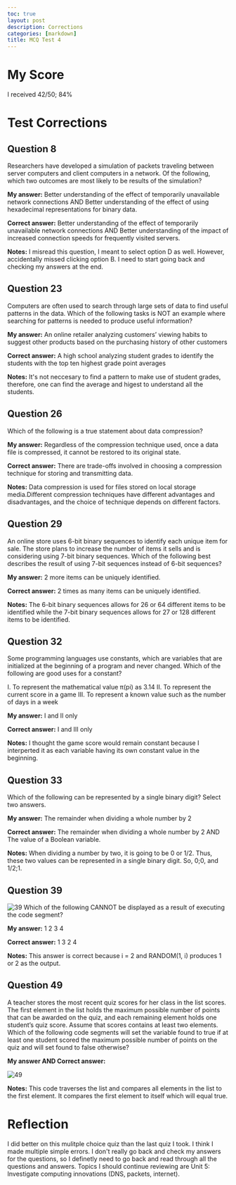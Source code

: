 ```yaml
---
toc: true
layout: post
description: Corrections 
categories: [markdown]
title: MCQ Test 4 
---
```


# My Score

I received 42/50; 84% 

# Test Corrections

## Question 8

Researchers have developed a simulation of packets traveling between server computers and client computers in a network. Of the following, which two outcomes are most likely to be results of the simulation?

**My answer:** Better understanding of the effect of temporarily unavailable network connections AND Better understanding of the effect of using hexadecimal representations for binary data. 

**Correct answer:** Better understanding of the effect of temporarily unavailable network connections AND Better understanding of the impact of increased connection speeds for frequently visited servers. 

**Notes:** I misread this question, I meant to select option D as well. However, accidentally missed clicking option B. I need to start going back and checking my answers at the end. 

## Question 23

Computers are often used to search through large sets of data to find useful patterns in the data. Which of the following tasks is NOT an example where searching for patterns is needed to produce useful information?

**My answer:** An online retailer analyzing customers’ viewing habits to suggest other products based on the purchasing history of other customers

**Correct answer:** A high school analyzing student grades to identify the students with the top ten highest grade point averages

**Notes:** It's not neccesary to find a pattern to make use of student grades, therefore, one can find the average and higest to understand all the students. 

## Question 26

Which of the following is a true statement about data compression?

**My answer:** Regardless of the compression technique used, once a data file is compressed, it cannot be restored to its original state.

**Correct answer:** There are trade-offs involved in choosing a compression technique for storing and transmitting data.

**Notes:** Data compression is used for files stored on local storage media.Different compression techniques have different advantages and disadvantages, and the choice of technique depends on different factors. 

## Question 29

An online store uses 6-bit binary sequences to identify each unique item for sale. The store plans to increase the number of items it sells and is considering using 7-bit binary sequences. Which of the following best describes the result of using 7-bit sequences instead of 6-bit sequences?

**My answer:** 2 more items can be uniquely identified.

**Correct answer:** 2 times as many items can be uniquely identified.

**Notes:** The 6-bit binary sequences allows for 26 or 64 different items to be identified while the 7-bit binary sequences allows for 27 or 128 different items to be identified. 

## Question 32

Some programming languages use constants, which are variables that are initialized at the beginning of a program and never changed. Which of the following are good uses for a constant?

I. To represent the mathematical value π(pi) as 3.14
II. To represent the current score in a game
III. To represent a known value such as the number of days in a week

**My answer:** I and II only

**Correct answer:** I and III only

**Notes:** I thought the game score would remain constant because I interperted it as each variable having its own constant value in the beginning. 

## Question 33

Which of the following can be represented by a single binary digit? Select two answers.

**My answer:** The remainder when dividing a whole number by 2

**Correct answer:** The remainder when dividing a whole number by 2 AND The value of a Boolean variable. 

**Notes:** When dividing a number by two, it is going to be 0 or 1/2. Thus, these two values can be represented in a single binary digit. So, 0;0, and 1/2;1.

## Question 39

![39](https://cdn.discordapp.com/attachments/1010052426490982461/1093356051325272074/VR165845.g03.png)
Which of the following CANNOT be displayed as a result of executing the code segment?

**My answer:** 1 2 3 4

**Correct answer:** 1 3 2 4

**Notes:** This answer is correct because i = 2 and RANDOM(1, i) produces 1 or 2 as the output. 

## Question 49

A teacher stores the most recent quiz scores for her class in the list scores. The first element in the list holds the maximum possible number of points that can be awarded on the quiz, and each remaining element holds one student’s quiz score. Assume that scores contains at least two elements. Which of the following code segments will set the variable found to true if at least one student scored the maximum possible number of points on the quiz and will set found to false otherwise?

**My answer AND Correct answer:** 

![49](https://cdn.discordapp.com/attachments/1010052426490982461/1093320220032110752/MCQ4Q49.jpg)

**Notes:** This code traverses the list and compares all elements in the list to the first element. It compares the first element to itself which will equal true. 

# Reflection

I did better on this mulitple choice quiz than the last quiz I took. I think I made multiple simple errors. I don't really go back and check my answers for the questions, so I definetly need to go back and read through all the questions and answers. Topics I should continue reviewing are Unit 5: Investigate computing innovations (DNS, packets, internet). 